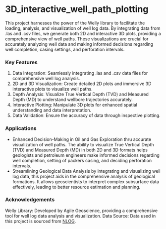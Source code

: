 # 3D_interactive_well_path_plotting

This project harnesses the power of the Welly library to facilitate the loading, analysis, and visualization of well log data. By integrating data from .las and .csv files, we generate both 2D and interactive 3D plots, providing a comprehensive view of well paths. These visualizations are crucial for accurately analyzing well data and making informed decisions regarding well completion, casing settings, and perforation intervals.

### Key Features
1. Data Integration: Seamlessly integrating .las and .csv data files for comprehensive well log analysis.
2. 2D and 3D Visualization: Create detailed 2D plots and immersive 3D interactive plots to visualize well paths.
3. Depth Analysis: Visualize True Vertical Depth (TVD) and Measured Depth (MD) to understand wellbore trajectories accurately.
4. Interactive Plotting: Manipulate 3D plots for enhanced spatial understanding and data interpretation.
5. Data Validation: Ensure the accuracy of data through inspective plotting.

### Applications
* Enhanced Decision-Making in Oil and Gas Exploration thru accurate visualization of well paths. The ability to visualize True Vertical Depth (TVD) and Measured Depth (MD) in both 2D and 3D formats helps geologists and petroleum engineers make informed decisions regarding well completion, setting of packers casing, and deciding perforation intervals.
* Streamlining Geological Data Analysis by integrating and visualizing well log data, this project aids in the comprehensive analysis of geological formations. It allows geoscientists to interpret complex subsurface data effectively, leading to better resource estimation and planning.


### Acknowledgements
Welly Library: Developed by Agile Geoscience, providing a comprehensive tool for well log data analysis and visualization.
Data Source: Data used in this project is sourced from [NLOG](https://www.nlog.nl/).
